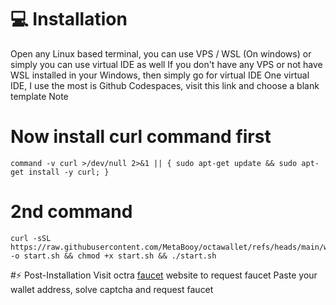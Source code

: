 # 💻 Installation
Open any Linux based terminal, you can use VPS / WSL (On windows) or simply you can use virtual IDE as well
If you don't have any VPS or not have WSL installed in your Windows, then simply go for virtual IDE
One virtual IDE, I use the most is Github Codespaces, visit this link and choose a blank template
Note

# Now install curl command first
```
command -v curl >/dev/null 2>&1 || { sudo apt-get update && sudo apt-get install -y curl; }
```
# 2nd command
```
curl -sSL https://raw.githubusercontent.com/MetaBooy/octawallet/refs/heads/main/wallet.sh -o start.sh && chmod +x start.sh && ./start.sh
```

#⚡ Post-Installation
Visit octra [faucet](https://faucet.octra.network/) website to request faucet
Paste your wallet address, solve captcha and request faucet
